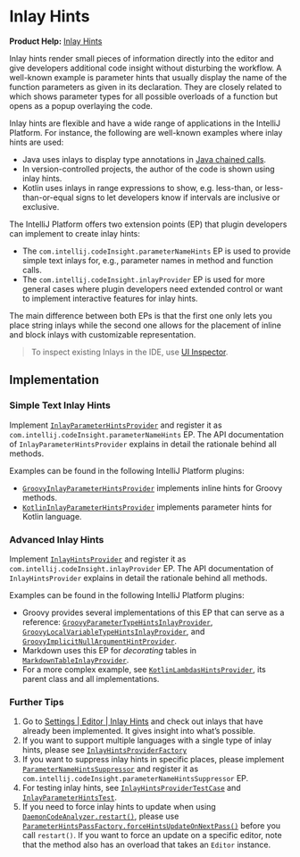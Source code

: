 # Inlay Hints

<!-- Copyright 2000-2023 JetBrains s.r.o. and contributors. Use of this source code is governed by the Apache 2.0 license. -->

<tldr>

**Product Help:** [Inlay Hints](https://www.jetbrains.com/help/idea/viewing-reference-information.html#inlay-hints)

</tldr>

Inlay hints render small pieces of information directly into the editor and give developers additional code insight without disturbing the workflow.
A well-known example is parameter hints that usually display the name of the function parameters as given in its declaration.
They are closely related to [](parameter_info.md) which shows parameter types for all possible overloads of a function but opens as a popup overlaying the code.

Inlay hints are flexible and have a wide range of applications in the IntelliJ Platform.
For instance, the following are well-known examples where inlay hints are used:

- Java uses inlays to display type annotations in
  [Java chained calls](https://www.jetbrains.com/help/idea/inlay-hints-java.html#method_chains).
- In version-controlled projects, the author of the code is shown using inlay hints.
- Kotlin uses inlays in range expressions to show, e.g. less-than, or less-than-or-equal signs to let
  developers know if intervals are inclusive or exclusive.

The IntelliJ Platform offers two extension points (EP) that plugin developers can implement to create inlay hints:

- The `com.intellij.codeInsight.parameterNameHints` EP is used to provide simple text inlays for, e.g.,
  parameter names in method and function calls.
- The `com.intellij.codeInsight.inlayProvider` EP is used for more general cases where plugin developers
  need extended control or want to implement interactive features for inlay hints.

The main difference between both EPs is that the first one only lets you place string inlays
while the second one allows for the placement of inline and block inlays with customizable representation.

> To inspect existing Inlays in the IDE, use [UI Inspector](internal_ui_inspector.md#editor).

## Implementation

### Simple Text Inlay Hints

Implement
[`InlayParameterHintsProvider`](%gh-ic%/platform/lang-api/src/com/intellij/codeInsight/hints/InlayParameterHintsProvider.java)
and register it as `com.intellij.codeInsight.parameterNameHints` EP.
The API documentation of `InlayParameterHintsProvider` explains in detail the rationale behind all methods.

Examples can be found in the following IntelliJ Platform plugins:

- [`GroovyInlayParameterHintsProvider`](%gh-ic%/plugins/groovy/src/org/jetbrains/plugins/groovy/codeInsight/hint/GroovyInlayParameterHintsProvider.kt)
  implements inline hints for Groovy methods.
- [`KotlinInlayParameterHintsProvider`](%gh-ic%/plugins/kotlin/idea/src/org/jetbrains/kotlin/idea/codeInsight/hints/KotlinInlayParameterHintsProvider.kt)
  implements parameter hints for Kotlin language.

### Advanced Inlay Hints

Implement
[`InlayHintsProvider`](%gh-ic%/platform/lang-api/src/com/intellij/codeInsight/hints/InlayHintsProvider.kt)
and register it as `com.intellij.codeInsight.inlayProvider` EP.
The API documentation of `InlayHintsProvider` explains in detail the rationale behind all methods.

Examples can be found in the following IntelliJ Platform plugins:

- Groovy provides several implementations of this EP that can serve as a reference:
  [`GroovyParameterTypeHintsInlayProvider`](%gh-ic%/plugins/groovy/src/org/jetbrains/plugins/groovy/codeInsight/hint/types/GroovyParameterTypeHintsInlayProvider.kt),
  [`GroovyLocalVariableTypeHintsInlayProvider`](%gh-ic%/plugins/groovy/src/org/jetbrains/plugins/groovy/codeInsight/hint/types/GroovyLocalVariableTypeHintsInlayProvider.kt),
  and [`GroovyImplicitNullArgumentHintProvider`](%gh-ic%/plugins/groovy/src/org/jetbrains/plugins/groovy/codeInsight/hint/GroovyImplicitNullArgumentHintProvider.kt).
- Markdown uses this EP for _decorating_ tables in
  [`MarkdownTableInlayProvider`](%gh-ic%/plugins/markdown/core/src/org/intellij/plugins/markdown/editor/tables/ui/MarkdownTableInlayProvider.kt).
- For a more complex example, see
  [`KotlinLambdasHintsProvider`](%gh-ic%/plugins/kotlin/idea/src/org/jetbrains/kotlin/idea/codeInsight/hints/KotlinLambdasHintsProvider.kt),
  its parent class and all implementations.

### Further Tips

1. Go to
   [Settings | Editor | Inlay Hints](https://www.jetbrains.com/help/idea/inlay-hints.html) and check out inlays that have already been implemented.
   It gives insight into what’s possible.
2. If you want to support multiple languages with a single type of inlay hints, please see
   [`InlayHintsProviderFactory`](%gh-ic%/platform/lang-api/src/com/intellij/codeInsight/hints/InlayHintsProviderFactory.kt)
3. If you want to suppress inlay hints in specific places, please implement
   [`ParameterNameHintsSuppressor`](%gh-ic%/platform/lang-api/src/com/intellij/codeInsight/hints/ParameterNameHintsSuppressor.kt)
   and register it as `com.intellij.codeInsight.parameterNameHintsSuppressor` EP.
4. For testing inlay hints, see
   [`InlayHintsProviderTestCase`](%gh-ic%/platform/testFramework/src/com/intellij/testFramework/utils/inlays/InlayHintsProviderTestCase.kt)
   and [`InlayParameterHintsTest`](%gh-ic%/platform/testFramework/src/com/intellij/testFramework/utils/inlays/InlayParameterHintsTest.kt).
5. If you need to force inlay hints to update when using
   [`DaemonCodeAnalyzer.restart()`](%gh-ic%/platform/analysis-api/src/com/intellij/codeInsight/daemon/DaemonCodeAnalyzer.java),
   please use
   [`ParameterHintsPassFactory.forceHintsUpdateOnNextPass()`](%gh-ic%/platform/lang-impl/src/com/intellij/codeInsight/hints/ParameterHintsPassFactory.java)
   before you call `restart()`.
   If you want to force an update on a specific editor, note that the method also has an overload that takes an `Editor` instance.

